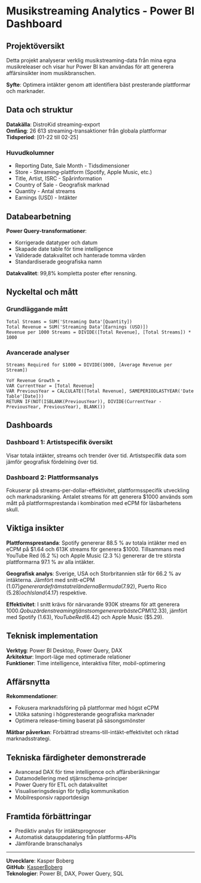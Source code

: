 # Musikstreaming Analytics - Power BI Dashboard

## Projektöversikt

Detta projekt analyserar verklig musikstreaming-data från mina egna musikreleaser och visar hur Power BI kan användas för att generera affärsinsikter inom musikbranschen.

**Syfte**: Optimera intäkter genom att identifiera bäst presterande plattformar och marknader.

## Data och struktur

**Datakälla**: DistroKid streaming-export  
**Omfång**: 26 613 streaming-transaktioner från globala plattformar  
**Tidsperiod**: [01-22 till 02-25]

### Huvudkolumner
- Reporting Date, Sale Month - Tidsdimensioner
- Store - Streaming-plattform (Spotify, Apple Music, etc.)
- Title, Artist, ISRC - Spårinformation  
- Country of Sale - Geografisk marknad
- Quantity - Antal streams
- Earnings (USD) - Intäkter

## Databearbetning

**Power Query-transformationer**:
- Korrigerade datatyper och datum
- Skapade date table för time intelligence
- Validerade datakvalitet och hanterade tomma värden
- Standardiserade geografiska namn

**Datakvalitet**: 99,8% kompletta poster efter rensning.

## Nyckeltal och mått

### Grundläggande mått
```dax
Total Streams = SUM('Streaming Data'[Quantity])
Total Revenue = SUM('Streaming Data'[Earnings (USD)])
Revenue per 1000 Streams = DIVIDE([Total Revenue], [Total Streams]) * 1000
```

### Avancerade analyser
```dax
Streams Required for $1000 = DIVIDE(1000, [Average Revenue per Stream])

YoY Revenue Growth = 
VAR CurrentYear = [Total Revenue]
VAR PreviousYear = CALCULATE([Total Revenue], SAMEPERIODLASTYEAR('Date Table'[Date]))
RETURN IF(NOT(ISBLANK(PreviousYear)), DIVIDE(CurrentYear - PreviousYear, PreviousYear), BLANK())
```

## Dashboards

### Dashboard 1: Artistspecifik översikt
Visar totala intäkter, streams och trender över tid. Artistspecifik data som jämför geografisk fördelning över tid.

### Dashboard 2: Plattformsanalys  
Fokuserar på streams-per-dollar-effektivitet, plattformsspecifik utveckling och marknadsranking. Antalet streams för att generera $1000 används som mått på plattformsprestanda i kombination med eCPM för läsbarhetens skull. 

## Viktiga insikter

**Plattformsprestanda**: Spotify genererar 88.5 % av totala intäkter med en eCPM på $1.64 och 613K streams för generera $1000.
Tillsammans med YouTube Red (6.2 %) och Apple Music (2.3 %) genererar de tre största plattformarna 97.1 % av alla intäkter.

**Geografisk analys**: Sverige, USA och Storbritannien står för 66.2 % av intäkterna. Jämfört med snitt-eCPM ($1.07) genererar de främsta tre länderna Bermuda ($7.92), Puerto Rico ($5.28) och Island ($4.17) respektive.

**Effektivitet**: I snitt krävs för närvarande 930K streams för att generera $1000. Qobuz är den streamingtjänst som genererar bäst eCPM ($12.33), jämfört med Spotify ($1.63), YouTube Red ($6.42) och Apple Music ($5.29).

## Teknisk implementation

**Verktyg**: Power BI Desktop, Power Query, DAX  
**Arkitektur**: Import-läge med optimerade relationer  
**Funktioner**: Time intelligence, interaktiva filter, mobil-optimering

## Affärsnytta

**Rekommendationer**:
- Fokusera marknadsföring på plattformar med högst eCPM
- Utöka satsning i högpresterande geografiska marknader
- Optimera release-timing baserat på säsongsmönster

**Mätbar påverkan**: Förbättrad streams-till-intäkt-effektivitet och riktad marknadsstrategi.

## Tekniska färdigheter demonstrerade

- Avancerad DAX för time intelligence och affärsberäkningar
- Datamodellering med stjärnschema-principer
- Power Query för ETL och datakvalitet
- Visualiseringsdesign för tydlig kommunikation
- Mobilresponsiv rapportdesign

## Framtida förbättringar

- Prediktiv analys för intäktsprognoser
- Automatisk datauppdatering från plattforms-APIs
- Jämförande branschanalys

---

**Utvecklare**: Kasper Boberg  
**GitHub**: [KasperBoberg](https://github.com/KasperBoberg)  
**Teknologier**: Power BI, DAX, Power Query, SQL
